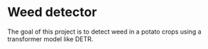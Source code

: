 # Weed detector

The goal of this project is to detect weed in a potato crops using a transformer model like DETR.

